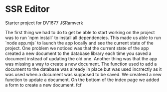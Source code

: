 # SSR Editor

Starter project for DV1677 JSRamverk

The first thing we had to do to get be able to start working on the project was to run ´npm install´ to install all dependencies. This made us able to run ´node app.mjs´ to launch the app locally and see the current state of the project. One problem we noticed was that the current state of the app created a new document to the database library each time you saved a document instead of updating the old one. Another thing was that the app was missing a way to create a new document. The function used to add a document to the database was already in place but was used incrrectly as it was used when a document was supposed to be saved. We createed a new function to update a document. On the bottom of the index page we added a form to create a new document.
fcf
